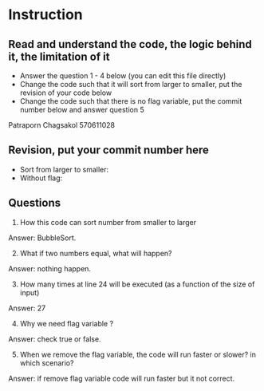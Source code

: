 ﻿# Instruction

## Read and understand the code, the logic behind it, the limitation of it
* Answer the question 1 - 4 below (you can edit this file directly)
* Change the code such that it will sort from larger to smaller, put the revision of your code below
* Change the code such that there is no flag variable, put the commit number below and answer question 5 

Patraporn Chagsakol 
570611028

## Revision, put your commit number here
* Sort from larger to smaller:
* Without flag:

## Questions
1. How this code can sort number from smaller to larger
 
Answer: BubbleSort.

2. What if two numbers equal, what will happen? 

Answer: nothing happen.

3. How many times at line 24 will be executed (as a function of the size of input) 

Answer: 27

4. Why we need flag variable ? 

Answer: check true or false.

5. When we remove the flag variable, the code will run faster or slower? in which scenario? 

Answer: if remove flag variable code will run faster but it not correct.